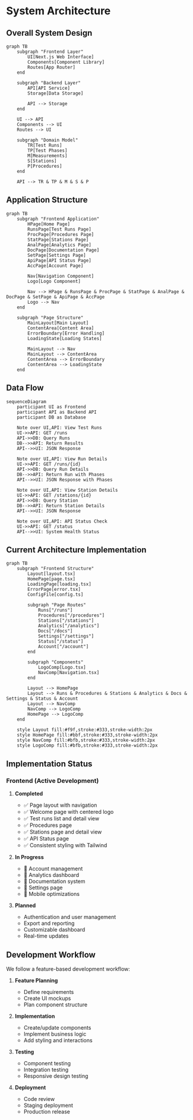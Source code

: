 # System Architecture

## Overall System Design

```mermaid
graph TB
    subgraph "Frontend Layer"
        UI[Next.js Web Interface]
        Components[Component Library]
        Routes[App Router]
    end

    subgraph "Backend Layer"
        API[API Service]
        Storage[Data Storage]
        
        API --> Storage
    end

    UI --> API
    Components --> UI
    Routes --> UI

    subgraph "Domain Model"
        TR[Test Runs]
        TP[Test Phases]
        M[Measurements]
        S[Stations]
        P[Procedures]
    end

    API --> TR & TP & M & S & P
```

## Application Structure

```mermaid
graph TB
    subgraph "Frontend Application"
        HPage[Home Page]
        RunsPage[Test Runs Page]
        ProcPage[Procedures Page]
        StatPage[Stations Page]
        AnalPage[Analytics Page]
        DocPage[Documentation Page]
        SetPage[Settings Page]
        ApiPage[API Status Page]
        AccPage[Account Page]
        
        Nav[Navigation Component]
        Logo[Logo Component]
        
        Nav --> HPage & RunsPage & ProcPage & StatPage & AnalPage & DocPage & SetPage & ApiPage & AccPage
        Logo --> Nav
    end

    subgraph "Page Structure"
        MainLayout[Main Layout]
        ContentArea[Content Area]
        ErrorBoundary[Error Handling]
        LoadingState[Loading States]
        
        MainLayout --> Nav
        MainLayout --> ContentArea
        ContentArea --> ErrorBoundary
        ContentArea --> LoadingState
    end
```

## Data Flow

```mermaid
sequenceDiagram
    participant UI as Frontend
    participant API as Backend API
    participant DB as Database
    
    Note over UI,API: View Test Runs
    UI->>API: GET /runs
    API->>DB: Query Runs
    DB-->>API: Return Results
    API-->>UI: JSON Response
    
    Note over UI,API: View Run Details
    UI->>API: GET /runs/{id}
    API->>DB: Query Run Details
    DB-->>API: Return Run with Phases
    API-->>UI: JSON Response with Phases
    
    Note over UI,API: View Station Details
    UI->>API: GET /stations/{id}
    API->>DB: Query Station
    DB-->>API: Return Station Details
    API-->>UI: JSON Response
    
    Note over UI,API: API Status Check
    UI->>API: GET /status
    API-->>UI: System Health Status
```

## Current Architecture Implementation

```mermaid
graph TB
    subgraph "Frontend Structure"
        Layout[layout.tsx]
        HomePage[page.tsx]
        LoadingPage[loading.tsx]
        ErrorPage[error.tsx]
        ConfigFile[config.ts]
        
        subgraph "Page Routes"
            Runs["/runs"]
            Procedures["/procedures"]
            Stations["/stations"]
            Analytics["/analytics"]
            Docs["/docs"]
            Settings["/settings"]
            Status["/status"]
            Account["/account"]
        end
        
        subgraph "Components"
            LogoComp[Logo.tsx]
            NavComp[Navigation.tsx]
        end
        
        Layout --> HomePage
        Layout --> Runs & Procedures & Stations & Analytics & Docs & Settings & Status & Account
        Layout --> NavComp
        NavComp --> LogoComp
        HomePage --> LogoComp
    end
    
    style Layout fill:#f9f,stroke:#333,stroke-width:2px
    style HomePage fill:#bbf,stroke:#333,stroke-width:2px
    style NavComp fill:#bfb,stroke:#333,stroke-width:2px
    style LogoComp fill:#bfb,stroke:#333,stroke-width:2px
```

## Implementation Status

### Frontend (Active Development)
1. **Completed**
   - ✅ Page layout with navigation
   - ✅ Welcome page with centered logo
   - ✅ Test runs list and detail view
   - ✅ Procedures page
   - ✅ Stations page and detail view
   - ✅ API Status page
   - ✅ Consistent styling with Tailwind

2. **In Progress**
   - 🔄 Account management
   - 🔄 Analytics dashboard
   - 🔄 Documentation system
   - 🔄 Settings page
   - 🔄 Mobile optimizations

3. **Planned**
   - Authentication and user management
   - Export and reporting
   - Customizable dashboard
   - Real-time updates

## Development Workflow

We follow a feature-based development workflow:

1. **Feature Planning**
   - Define requirements
   - Create UI mockups
   - Plan component structure

2. **Implementation**
   - Create/update components
   - Implement business logic
   - Add styling and interactions

3. **Testing**
   - Component testing
   - Integration testing
   - Responsive design testing

4. **Deployment**
   - Code review
   - Staging deployment
   - Production release 
